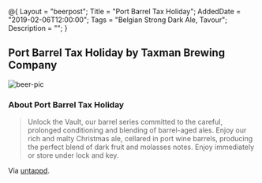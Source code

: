 @{ 
 Layout = "beerpost"; 
 Title = "Port Barrel Tax Holiday"; 
 AddedDate = "2019-02-06T12:00:00"; 
 Tags = "Belgian Strong Dark Ale, Tavour"; 
 Description = ""; 
 } 
 

## Port Barrel Tax Holiday by Taxman Brewing Company

![beer-pic]

### About Port Barrel Tax Holiday

> Unlock the Vault, our barrel series committed to the careful, prolonged conditioning and blending of barrel-aged ales. Enjoy our rich and malty Christmas ale, cellared in port wine barrels, producing the perfect blend of dark fruit and molasses notes. Enjoy immediately or store under lock and key.

Via [untappd][untappd-url].

[untappd-url]: <https://untappd.com/b/taxman-brewing-company-port-barrel-tax-holiday/2939017>
[beer-pic]: https://jasonpowley.com/assets/img/2019-02-06-port-barrel-tax-holiday.jpeg "Port Barrel Tax Holiday by Taxman Brewing Company"
